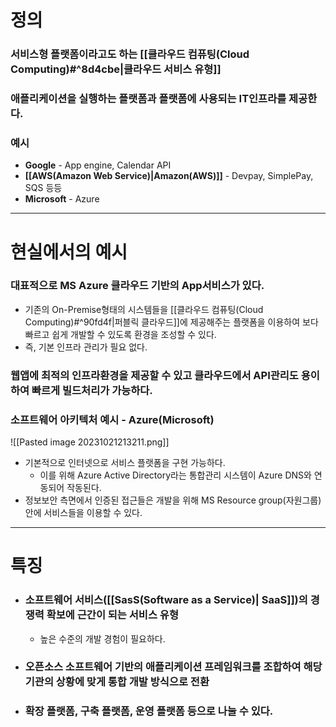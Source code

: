 # 정의
### 서비스형 플랫폼이라고도 하는 [[클라우드 컴퓨팅(Cloud Computing)#^8d4cbe|클라우드 서비스 유형]]
### 애플리케이션을 실행하는 플랫폼과 플랫폼에 사용되는 IT인프라를 제공한다.
### 예시
- **Google** - App engine, Calendar API
- **[[AWS(Amazon Web Service)|Amazon(AWS)]]** - Devpay, SimplePay, SQS 등등
- **Microsoft** - Azure
---
# 현실에서의 예시
### 대표적으로 MS Azure 클라우드 기반의 App서비스가 있다.
- 기존의 On-Premise형태의 시스템들을 [[클라우드 컴퓨팅(Cloud Computing)#^90fd4f|퍼블릭 클라우드]]에 제공해주는 플랫폼을 이용하여 보다 빠르고 쉽게 개발할 수 있도록 환경을 조성할 수 있다.
- 즉, 기본 인프라 관리가 필요 없다.
### 웹앱에 최적의 인프라환경을 제공할 수 있고 클라우드에서 API관리도 용이하여 빠르게 빌드처리가 가능하다.
### 소프트웨어 아키텍처 예시 - Azure(Microsoft)
![[Pasted image 20231021213211.png]]
- 기본적으로 인터넷으로 서비스 플랫폼을 구현 가능하다.
	- 이를 위해 Azure Active Directory라는 통합관리 시스템이 Azure DNS와 연동되어 작동된다.
- 정보보안 측면에서 인증된 접근들은 개발을 위해 MS Resource group(자원그룹) 안에 서비스들을 이용할 수 있다.
---
# 특징
- ### 소프트웨어 서비스([[SasS(Software as a Service)| SaaS]])의 경쟁력 확보에 근간이 되는 서비스 유형
	- 높은 수준의 개발 경험이 필요하다.
- ### 오픈소스 소프트웨어 기반의 애플리케이션 프레임워크를 조합하여 해당 기관의 상황에 맞게 통합 개발 방식으로 전환
- ### 확장 플랫폼, 구축 플랫폼, 운영 플랫폼 등으로 나눌 수 있다.
